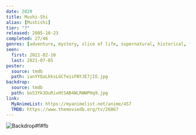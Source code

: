 ```yaml
---
date: 2020
title: Mushi-Shi
alias: [Mushishi]
tier: "?"
released: 2005-10-23
completed: 27/46
genres: [adventure, mystery, slice of life, supernatural, historical, fantasy, seinen]
seen:
  first: 2021-02-10
  last: 2021-07-05
poster:
  source: tmdb
  path: ianYYQaLkksLGCfeisFNYJE7jIO.jpg
backdrop:
  source: tmdb
  path: bo53Yk3OuRivHtSAB4WLRWWPHq9.jpg
link:
  MyAnimeList: https://myanimelist.net/anime/457
  TMDB: https://www.themoviedb.org/tv/26867
---
```


![Backdrop#f#fb](https://image.tmdb.org/t/p/w1280/8ysRHGV3URjOJT7u7NkZiFjvObk.jpg "Source: TMDB")
